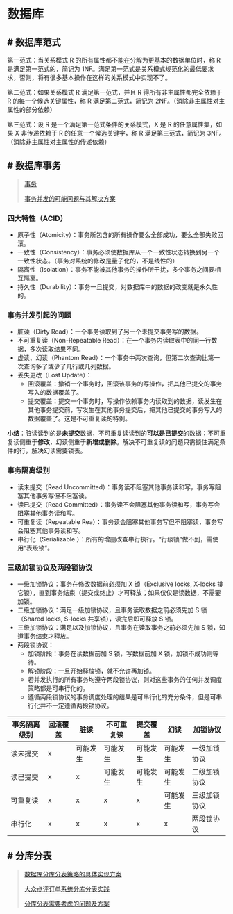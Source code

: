# 数据库

## # 数据库范式

第一范式：当关系模式 R 的所有属性都不能在分解为更基本的数据单位时，称 R 是满足第一范式的，简记为 1NF。满足第一范式是关系模式规范化的最低要求求，否则，将有很多基本操作在这样的关系模式中实现不了。

第二范式：如果关系模式 R 满足第一范式，并且 R 得所有非主属性都完全依赖于 R 的每一个候选关键属性，称 R 满足第二范式，简记为 2NF。（消除非主属性对主属性的部分依赖）

第三范式：设 R 是一个满足第一范式条件的关系模式，X 是 R 的任意属性集，如果 X 非传递依赖于 R 的任意一个候选关键字，称 R 满足第三范式，简记为 3NF。（消除非主属性对主属性的传递依赖）

## # 数据库事务

> [事务](http://www.cnblogs.com/xdp-gacl/p/3984001.html)
>
> [事务并发的可能问题与其解决方案](https://www.jianshu.com/p/71a79d838443)

### 四大特性（ACID）

+ 原子性（Atomicity）：事务所包含的所有操作要么全部成功，要么全部失败回滚。
+ 一致性（Consistency）：事务必须使数据库从一个一致性状态转换到另一个一致性状态。（事务对系统的修改是量子化的，不是线性的）
+ 隔离性（Isolation）：事务不能被其他事务的操作所干扰，多个事务之间要相互隔离。
+ 持久性（Durability）：事务一旦提交，对数据库中的数据的改变就是永久性的。

### 事务并发引起的问题

+ 脏读（Dirty Read）：一个事务读取到了另一个未提交事务写的数据。
+ 不可重复读（Non-Repeatable Read）：在一个事务内读取表中的同一行数据，多次读取结果不同。
+ 虚读、幻读（Phantom Read）：一个事务中两次查询，但第二次查询比第一次查询多了或少了几行或几列数据。
+ 丢失更改（Lost Update）：
  + 回滚覆盖：撤销一个事务时，回滚该事务的写操作，把其他已提交的事务写入的数据覆盖了。
  + 提交覆盖：提交一个事务时，写操作依赖事务内读取到的数据，读发生在其他事务提交前，写发生在其他事务提交后，把其他已提交的事务写入的数据覆盖了。这是不可重复读的特例。

**小结**：脏读读到的是**未提交**数据，不可重复读读到的**可以是已提交**的数据；不可重复读侧重于**修改**，幻读侧重于**新增或删除**。解决不可重复读的问题只需锁住满足条件的行，解决幻读需要锁表。

### 事务隔离级别

+ 读未提交（Read Uncommitted）：事务读不阻塞其他事务读和写，事务写阻塞其他事务写但不阻塞读。
+ 读已提交（Read Committed）：事务读不会阻塞其他事务读和写，事务写会阻塞其他事务读和写。
+ 可重复读（Repeatable Rea）：事务读会阻塞其他事务写但不阻塞读，事务写会阻塞其他事务读和写。
+ 串行化（Serializable ）：所有的增删改查串行执行。“行级锁”做不到，需使用“表级锁”。

### 三级加锁协议及两段锁协议

+ 一级加锁协议：事务在修改数据前必须加 X 锁（Exclusive locks, X-locks 排它锁），直到事务结束（提交或终止）才可释放；如果仅仅是读数据，不需要加锁。
+ 二级加锁协议：满足一级加锁协议，且事务读取数据之前必须先加 S 锁（Shared locks, S-locks 共享锁），读完后即可释放 S 锁。
+ 三级加锁协议：满足以及加锁协议，且事务在读取事务之前必须先加 S 锁，知道事务结束才释放。
+ 两段锁协议：
  + 加锁阶段：事务在读数据前加 S 锁，写数据前加 X 锁，加锁不成功则等待。
  + 解锁阶段：一旦开始释放锁，就不允许再加锁。
  + 若并发执行的所有事务均遵守两段锁协议，则对这些事务的任何并发调度策略都是可串行化的。
  + 遵循两段锁协议的事务调度处理的结果是可串行化的充分条件，但是可串行化并不一定遵循两段锁协议。

| 事务隔离级别 | 回滚覆盖 | 脏读     | 不可重复读 | 提交覆盖 | 幻读     | 加锁协议     |
| ------------ | -------- | -------- | ---------- | -------- | -------- | ------------ |
| 读未提交     | x        | 可能发生 | 可能发生   | 可能发生 | 可能发生 | 一级加锁协议 |
| 读已提交     | x        | x        | 可能发生   | 可能发生 | 可能发生 | 二级加锁协议 |
| 可重复读     | x        | x        | x          | x        | 可能发生 | 三级加锁协议 |
| 串行化       | x        | x        | x          | x        | x        | 两段锁协议   |

## # 分库分表

> [数据库分库分表策略的具体实现方案](https://blog.csdn.net/xlgen157387/article/details/53976153)
>
> [大众点评订单系统分库分表实践](https://tech.meituan.com/dianping_order_db_sharding.html)
>
> [分库分表需要考虑的问题及方案](https://www.jianshu.com/p/32b3e91aa22c)

